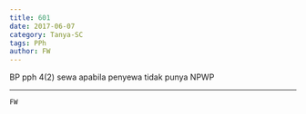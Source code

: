 ```yaml
---
title: 601
date: 2017-06-07
category: Tanya-SC
tags: PPh
author: FW
---
```


BP pph 4(2) sewa apabila penyewa tidak punya NPWP

---



`FW`
